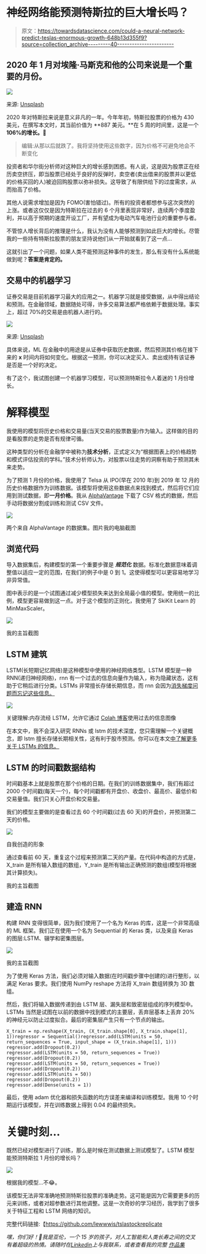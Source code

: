 # 神经网络能预测特斯拉的巨大增长吗？

> 原文：<https://towardsdatascience.com/could-a-neural-network-predict-teslas-enormous-growth-648b13d355f9?source=collection_archive---------40----------------------->

## 2020 年 1 月对埃隆·马斯克和他的公司来说是一个重要的月份。

![](img/9c094373b81acf84e0ff6be54bdf9ec1.png)

来源: [Unsplash](https://unsplash.com/photos/D1W5QenBzlU)

2020 年对特斯拉来说是意义非凡的一年。今年年初，特斯拉股票的价格为 430 美元，在撰写本文时，其当前价值为 **887 美元。**在 5 周的时间里，这是一个 **106%的增长。🤯**

> 编辑:从那以后就跌了。我将坚持使用这些数字，因为价格不可避免地会不断变化

投资者和华尔街分析师对这种巨大的增长感到困惑。有人说，这是因为股票正在经历卖空挤压，即当股票已经处于良好的反弹时，卖空者(卖出借来的股票并以更低的价格买回的人)被迫回购股票以弥补损失。这导致了有限供给下的过度需求，从而抬高了价格。

其他人说需求增加是因为 FOMO(害怕错过)。所有的投资者都想参与这次突然的上涨。或者这仅仅是因为特斯拉在过去的 6 个月里表现非常好，连续两个季度盈利，并以高于预期的速度开设工厂，并有望成为电动汽车电池行业的重要参与者。

不管惊人增长背后的推理是什么，我认为没有人能够预测到如此巨大的增长。尽管我的一些持有特斯拉股票的朋友坚持说他们从一开始就看到了这一点…

这就引出了一个问题，如果人类不能预测这种事件的发生，那么有没有什么系统能做到呢？**答案是肯定的。**

## 交易中的机器学习

证券交易是目前机器学习最大的应用之一。机器学习就是接受数据，从中得出结论和预测。在金融领域，数据随处可得，许多交易算法都严格依赖于数据处理。事实上，超过 70%的交易是由机器人进行的。

![](img/876d28ff6332a5aece86a0234e820175.png)

来源: [Unsplash](https://unsplash.com/photos/4fsCBcZt9H8)

具体来说，ML 在金融中的用途是从证券中获取历史数据，然后预测其价格在接下来的 **x** 时间内将如何变化。根据这一预测，你可以决定买入、卖出或持有该证券是否是一个好的决定。

有了这个，我试图创建一个机器学习模型，可以预测特斯拉令人着迷的 1 月份增长。

# 解释模型

我使用的模型将历史价格和交易量(当天交易的股票数量)作为输入。这样做的目的是看股票的走势是否有规律可循。

这种类型的分析在金融学中被称为**技术分析**，正式定义为“根据图表上的价格趋势和模式评估投资的学科。”技术分析师认为，对股票以往走势的洞察有助于预测其未来走势。

为了预测 1 月份的价格，我使用了 Telsa 从 IPO(早在 2010 年)到 2019 年 12 月的历史价格数据作为训练数据。该模型将使用这些数据点来找到模式，然后将它们应用到测试数据，即**一月价格**。我从 [AlphaVantage](https://www.alphavantage.co/documentation/) 下载了 CSV 格式的数据，然后手动将数据分割成训练和测试 CSV 文件。

![](img/150a6acdb5b6663e9691de28b8e1136a.png)

两个来自 AlphaVantage 的数据集。图片我的电脑截图

## 浏览代码

导入数据集后，构建模型的第一个重要步骤是 ***规范化*** 数据。标准化数据意味着调整值以适应一定的范围，在我们的例子中是 0 到 1。这使得模型可以更容易地学习非异常值。

图中表示的是一个试图通过减少模型损失来达到全局最小值的模型。使用统一的比例，模型更容易做到这一点。对于这个模型的正则化，我使用了 SkiKit Learn 的 MinMaxScaler。

![](img/7e024089753e5883e5ec68040406f8e6.png)

我的主旨截图

## LSTM 建筑

LSTM(长短期记忆网络)是这种模型中使用的神经网络类型。LSTM 模型是一种 RNN(递归神经网络)，rnn 有一个过去的信息向量作为输入，称为隐藏状态，这有助于它稍后进行分类。LSTMs 非常擅长存储长期信息，而 rnn 会因为[消失梯度问题而忘记这些信息。](/the-vanishing-gradient-problem-69bf08b15484)

![](img/e93506e3e07ad1049487077a4eb3f67c.png)

关键理解:内存流经 LSTM，允许它通过 [Colah 博客](https://colah.github.io/posts/2015-08-Understanding-LSTMs/)使用过去的信息图像

在本文中，我不会深入研究 RNNs 或 lstm 的技术深度，您只需理解一个关键概念，即 lstm 擅长存储长期相关性，这有利于股市预测。你可以在本文[中了解更多关于 LSTMs 的信息。](http://colah.github.io/posts/2015-08-Understanding-LSTMs/)

## LSTM 的时间戳数据结构

时间戳基本上就是股票在那个价格的日期。在我们的训练数据集中，我们有超过 2000 个时间戳(每天一个)，每个时间戳都有开盘价、收盘价、最高价、最低价和交易量值。我们只关心开盘价和交易量。

我们的模型主要做的是查看过去 60 个时间戳(过去 60 天)的开盘价，并预测第二天的价格。

![](img/5546b090c403d10fcad106bbca9ff4b8.png)

自我创造的形象

通过查看前 60 天，重复这个过程来预测第二天的产量。在代码中构造的方式是，X_train 是所有输入数组的数组，Y_train 是所有输出正确预测的数组(模型将根据其计算损失)。

我的主旨截图

## 建造 RNN

构建 RNN 变得很简单，因为我们使用了一个名为 Keras 的库，这是一个非常高级的 ML 框架。我们正在使用一个名为 Sequential 的 Keras 类，以及来自 Keras 的图层:LSTM、辍学和密集图层。

![](img/91e0f515838068e56b6f62ceb01a6b6b.png)

我的主旨截图

为了使用 Keras 方法，我们必须对输入数据(在时间戳步骤中创建的)进行整形，以满足 Keras 要求。我们使用 NumPy reshape 方法将 X_train 数组转换为 3D 数组。

然后，我们将输入数据传递到由 LSTM 层、漏失层和致密层组成的序列模型中。LSTMs 当然是试图在以前的数据中找到模式的主要层，丢弃层基本上丢弃 20%的神经元以防止过度拟合。最后的密集层产生只有一个节点的输出。

```
X_train = np.reshape(X_train, (X_train.shape[0], X_train.shape[1], 1))regressor = Sequential()regressor.add(LSTM(units = 50, return_sequences = True, input_shape = (X_train.shape[1], 1)))
regressor.add(Dropout(0.2))
regressor.add(LSTM(units = 50, return_sequences = True))
regressor.add(Dropout(0.2))
regressor.add(LSTM(units = 50, return_sequences = True))
regressor.add(Dropout(0.2))
regressor.add(LSTM(units = 50))
regressor.add(Dropout(0.2))
regressor.add(Dense(units = 1))
```

最后，使用 adam 优化器和损失函数的均方误差来编译和训练模型。我用 10 个时期运行该模型，并在训练数据上得到 0.04 的最终损失。

# 关键时刻…

既然已经对模型进行了训练，那么是时候在测试数据上测试模型了。LSTM 模型能预测特斯拉 1 月份的增长吗？

![](img/8f1df174973f630634f77933a16f111a.png)

根据我的模型…不😂。

该模型无法非常准确地预测特斯拉股票的准确走势。这可能是因为它需要更多的历元来训练，或者对超参数进行其他调整。这是一次奇妙的学习经历，我学到了很多关于特征工程和 LSTM 网络的知识。

完整代码链接:【https://github.com/lewwwis/tslastockreplicate 

*嘿，你们好！👋我是亚伦，一个 15 岁的孩子，对人工智能和人类长寿之间的交叉有着超级的热情。请随时在*[*Linkedin*](https://www.linkedin.com/in/aaron-lewis-64284a188/)*上与我联系，或者查看我的完整* [*作品集*](https://tks.life/profile/aaron.lewis)